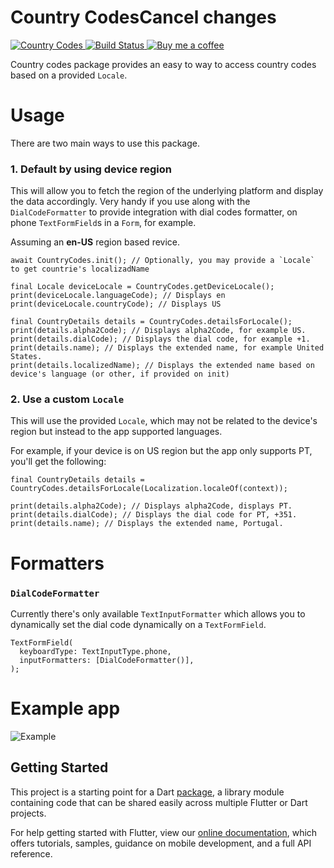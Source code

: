 # Country CodesCancel changes
 <a href="https://pub.dartlang.org/packages/country_codes">
    <img alt="Country Codes" src="https://img.shields.io/pub/v/country_codes.svg">
  </a>
 <a href="https://codemagic.io/apps/5e337605cb139582fb63de68/5e337605cb139582fb63de67/latest_build">
    <img alt="Build Status" src="https://api.codemagic.io/apps/5e337605cb139582fb63de68/5e337605cb139582fb63de67/status_badge.svg">
  </a>
 <a href="https://www.buymeacoffee.com/gQyz2MR">
    <img alt="Buy me a coffee" src="https://img.shields.io/badge/Donate-Buy%20Me%20A%20Coffee-yellow.svg">
  </a>
</p>

Country codes package provides an easy to way to access country codes based on a provided `Locale`.

# Usage
There are two main ways to use this package.

### 1. Default by using device region
This will allow you to fetch the region of the underlying platform and display the data accordingly. Very handy if you use along with the `DialCodeFormatter` to provide integration with dial codes formatter, on phone `TextFormField`s in a `Form`, for example.

Assuming an **en-US** region based revice.
```
await CountryCodes.init(); // Optionally, you may provide a `Locale` to get countrie's localizadName

final Locale deviceLocale = CountryCodes.getDeviceLocale();
print(deviceLocale.languageCode); // Displays en
print(deviceLocale.countryCode); // Displays US

final CountryDetails details = CountryCodes.detailsForLocale();
print(details.alpha2Code); // Displays alpha2Code, for example US.
print(details.dialCode); // Displays the dial code, for example +1.
print(details.name); // Displays the extended name, for example United States.
print(details.localizedName); // Displays the extended name based on device's language (or other, if provided on init)
```
### 2. Use a custom `Locale`
This will use the provided `Locale`, which may not be related to the device's region but instead to the app supported languages.

For example, if your device is on US region but the app only supports PT, you'll get the following:
```
final CountryDetails details = CountryCodes.detailsForLocale(Localization.localeOf(context));

print(details.alpha2Code); // Displays alpha2Code, displays PT.
print(details.dialCode); // Displays the dial code for PT, +351.
print(details.name); // Displays the extended name, Portugal.
```

# Formatters
### `DialCodeFormatter`
Currently there's only available `TextInputFormatter` which allows you to dynamically set the dial code dynamically on a `TextFormField`. 
```
TextFormField(
  keyboardType: TextInputType.phone,
  inputFormatters: [DialCodeFormatter()],
);
```

# Example app
![Example](https://github.com/miguelpruivo/country_codes/blob/master/example/example.png)


## Getting Started

This project is a starting point for a Dart
[package](https://flutter.dev/developing-packages/),
a library module containing code that can be shared easily across
multiple Flutter or Dart projects.

For help getting started with Flutter, view our 
[online documentation](https://flutter.dev/docs), which offers tutorials, 
samples, guidance on mobile development, and a full API reference.
